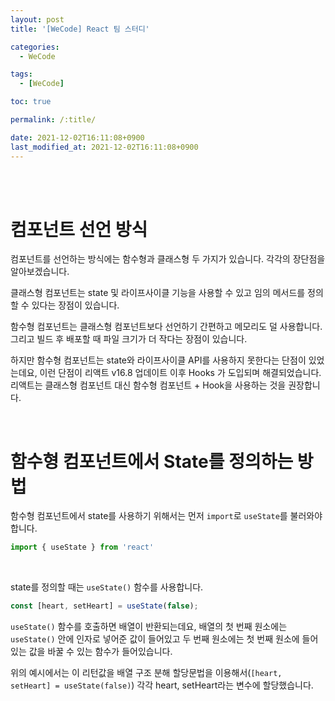 ```yaml
---
layout: post
title: '[WeCode] React 팀 스터디'

categories: 
  - WeCode

tags: 
  - [WeCode]

toc: true

permalink: /:title/

date: 2021-12-02T16:11:08+0900
last_modified_at: 2021-12-02T16:11:08+0900
---
```


<br>
<br>

# 컴포넌트 선언 방식

컴포넌트를 선언하는 방식에는 함수형과 클래스형 두 가지가 있습니다. 각각의 장단점을 알아보겠습니다.

클래스형 컴포넌트는 state 및 라이프사이클 기능을 사용할 수 있고 임의 메서드를 정의할 수 있다는 장점이 있습니다.

함수형 컴포넌트는 클래스형 컴포넌트보다 선언하기 간편하고 메모리도 덜 사용합니다. 그리고 빌드 후 배포할 때 파일 크기가 더 작다는 장점이 있습니다.

하지만 함수형 컴포넌트는 state와 라이프사이클 API를 사용하지 못한다는 단점이 있었는데요, 이런 단점이 리액트 v16.8 업데이트 이후 Hooks 가 도입되며 해결되었습니다. 리액트는 클래스형 컴포넌트 대신 함수형 컴포넌트 + Hook을 사용하는 것을 권장합니다.

<br>

# 함수형 컴포넌트에서 State를 정의하는 방법

함수형 컴포넌트에서 state를 사용하기 위해서는 먼저 `import`로 `useState`를 불러와야 합니다.

```jsx
import { useState } from 'react'
```

<br>

state를 정의할 때는 `useState()` 함수를 사용합니다.

```jsx
const [heart, setHeart] = useState(false);
```

`useState()` 함수를 호출하면 배열이 반환되는데요, 배열의 첫 번째 원소에는 `useState()` 안에 인자로 넣어준 값이 들어있고 두 번째 원소에는 첫 번째 원소에 들어있는 값을 바꿀 수 있는 함수가 들어있습니다.

위의 예시에서는 이 리턴값을 배열 구조 분해 할당문법을 이용해서(`[heart, setHeart] = useState(false)`) 각각 heart, setHeart라는 변수에 할당했습니다.